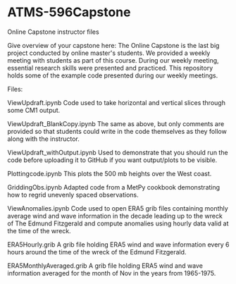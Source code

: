 # ATMS-596Capstone
Online Capstone instructor files

Give overview of your capstone here: The Online Capstone is the last big project conducted by online master's students. We provided a weekly meeting with students as part of this course. During our weekly meeting, essential research skills were presented and practiced. This repository holds some of the example code presented during our weekly meetings.

Files:

ViewUpdraft.ipynb  Code used to take horizontal and vertical slices through some CM1 output.

ViewUpdraft_BlankCopy.ipynb  The same as above, but only comments are provided so that students could write in the code themselves as they follow along with the instructor.

ViewUpdraft_withOutput.ipynb  Used to demonstrate that you should run the code before uploading it to GitHub if you want output/plots to be visible.

Plottingcode.ipynb  This plots the 500 mb heights over the West coast.

GriddingObs.ipynb  Adapted code from a MetPy cookbook demonstrating how to regrid unevenly spaced observations.

ViewAnomalies.ipynb  Code used to open ERA5 grib files containing monthly average wind and wave information in the decade leading up to the wreck of The Edmund Fitzgerald and compute anomalies using hourly data valid at the time of the wreck.

ERA5Hourly.grib  A grib file holding ERA5 wind and wave information every 6 hours around the time of the wreck of the Edmund Fitzgerald.

ERA5MonthlyAveraged.grib  A grib file holding ERA5 wind and wave information averaged for the month of Nov in the years from 1965-1975.
